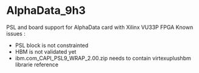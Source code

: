 # AlphaData_9h3
PSL and board support for AlphaData card with Xilinx VU33P FPGA
Known issues :
* PSL block is not constrainted
* HBM is not validated yet
* ibm.com_CAPI_PSL9_WRAP_2.00.zip needs to contain virtexuplushbm librarie reference
